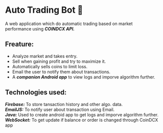 # Auto Trading Bot 🤖  
A web application which do automatic trading based on market performance using ***COINDCX API.***  

  ## Freature:
  * Analyze market and takes entry.
  * Sell when gaining profit and try to maximize it.
  * Automatically sells coins to limit loss.
  * Email the user to notify them about transactions.
  * A ***companion Android app*** to view logs and imporve algorithm further.


## Technologies used:  
***Firebase:*** To store tansaction history and other algo. data.  
***EmailJS:*** To notify user about transaction using Email.  
***Java:*** Used to create android app to get logs and imporve algorithm further.  
***WebSocket:*** To get update if balance or order is changed through CoinDCX app  

